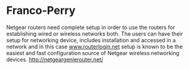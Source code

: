 # Franco-Perry
Netgear routers need complete setup in order to use the routers for establishing wired or wireless networks both. The users can have their setup for networking device, includes installation and accessed in a network and in this case www.routerlogin.net setup is known to be the easiest and fast configuration source of Netgear wireless networking devices.    http://netgeargenierouter.net/
